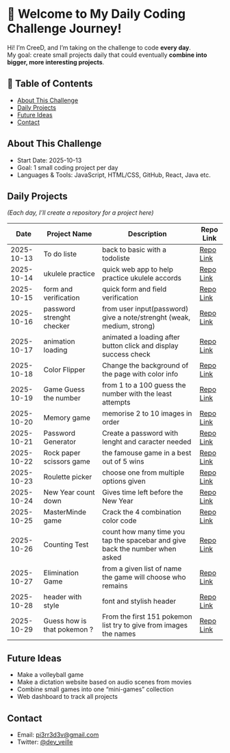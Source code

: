 # 👋 Welcome to My Daily Coding Challenge Journey!

Hi! I’m CreeD, and I’m taking on the challenge to code **every day**.  
My goal: create small projects daily that could eventually **combine into bigger, more interesting projects**.  

## 📖 Table of Contents
- [About This Challenge](#about-this-challenge)
- [Daily Projects](#daily-projects)
- [Future Ideas](#future-ideas)
- [Contact](#contact)

## About This Challenge
- Start Date: 2025-10-13  
- Goal: 1 small coding project per day  
- Languages & Tools: JavaScript, HTML/CSS, GitHub, React, Java etc.

## Daily Projects
*(Each day, I’ll create a repository for a project here)*

| Date       | Project Name | Description | Repo Link |
|-----------|--------------|------------|-----------|
| 2025-10-13 | To do liste | back to basic with a todoliste | [Repo Link](https://github.com/GitDailyChallenge/GitDailyN1---13_10_2025) |
| 2025-10-14 | ukulele practice | quick web app to help practice ukulele accords | [Repo Link](https://github.com/GitDailyChallenge/GitDailyN2---14_10_2025) |
| 2025-10-15 | form and verification | quick form and field verification | [Repo Link](https://github.com/GitDailyChallenge/GitDailyChallenge-GitDailyN3---15_10_2025) |
| 2025-10-16 | password strenght checker | from user input(password) give a note/strenght (weak, medium, strong) | [Repo Link](https://github.com/GitDailyChallenge/GitDailyN4---16_10_2025) |
| 2025-10-17 | animation loading | animated a loading after button click and display success check | [Repo Link](https://github.com/GitDailyChallenge/GitDailyN5---17_10_2025) |
| 2025-10-18 | Color Flipper | Change the background of the page with color info | [Repo Link](https://github.com/GitDailyChallenge/GitDailyN6---18_10_2025) |
| 2025-10-19 | Game Guess the number | from 1 to a 100 guess the number with the least attempts | [Repo Link](https://github.com/GitDailyChallenge/GitDailyN7---19_10_2025) |
| 2025-10-20 | Memory game | memorise 2 to 10 images in order | [Repo Link](https://github.com/GitDailyChallenge/GitDailyN8---20_10_2025) |
| 2025-10-21 | Password Generator | Create a password with lenght and caracter needed | [Repo Link](https://github.com/GitDailyChallenge/GitDailyN9---21_10_2025) |
| 2025-10-22 | Rock paper scissors game | the famouse game in a best out of 5 wins | [Repo Link](https://github.com/GitDailyChallenge/GitDailyN10---22_10_2025) |
| 2025-10-23 | Roulette picker | choose one from multiple options given | [Repo Link](https://github.com/GitDailyChallenge/GitDailyN11--23_10_2025) |
| 2025-10-24 | New Year count down | Gives time left before the New Year | [Repo Link](https://github.com/GitDailyChallenge/GitDailyN12---24_10_2025) |
| 2025-10-25 | MasterMinde game | Crack the 4 combination color code  | [Repo Link](https://github.com/GitDailyChallenge/GitDailyN13---25_10_2025) |
| 2025-10-26 | Counting Test | count how many time you tap the spacebar and give back the number when asked  | [Repo Link](https://github.com/GitDailyChallenge/GitDailyN14-26_10_2025) |
| 2025-10-27 | Elimination Game | from a given list of name the game will choose who remains | [Repo Link](https://github.com/GitDailyChallenge/GitDailyN15--27_10_2025) |
| 2025-10-28 | header with style | font and stylish header | [Repo Link](https://github.com/GitDailyChallenge/GitDailyN16---28_10_2025) |
| 2025-10-29 | Guess how is that pokemon ? | From the first 151 pokemon list try to give from images the names | [Repo Link](https://github.com/GitDailyChallenge/GitDailyN17-29_10_2025) |



## Future Ideas
- Make a volleyball game
- Make a dictation website based on audio scenes from movies
- Combine small games into one “mini-games” collection  
- Web dashboard to track all projects

## Contact
- Email: pi3rr3d3v@gmail.com  
- Twitter: [@dev_veille](https://x.com/dev_veille)
